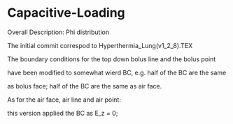# Capacitive-Loading

Overall Description: Phi distribution

The initial commit correspod to Hyperthermia_Lung(v1_2_8).TEX

The boundary conditions for the top down bolus line and the bolus point 

have been modified to somewhat wierd BC, e.g. half of the BC are the same 

as bolus face; half of the BC are the same as air face.

As for the air face, air line and air point: 

this version applied the BC as E_z = 0;
